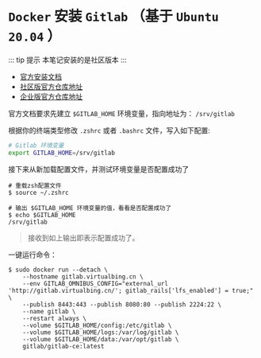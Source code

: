 # `Docker` 安装 `Gitlab` （基于 `Ubuntu 20.04` ）

::: tip 提示
本笔记安装的是社区版本
:::

* [官方安装文档](https://docs.gitlab.com/ee/install/docker.html#install-gitlab-using-docker-engine)
* [社区版官方仓库地址](https://registry.hub.docker.com/r/gitlab/gitlab-ce/)
* [企业版官方仓库地址](https://hub.docker.com/r/gitlab/gitlab-ee)

官方文档要求先建立 `$GITLAB_HOME` 环境变量，指向地址为： `/srv/gitlab`

根据你的终端类型修改 `.zshrc` 或者 `.bashrc` 文件，写入如下配置:

```bash
# Gitlab 环境变量
export GITLAB_HOME=/srv/gitlab
```

接下来从新加载配置文件，并测试环境变量是否配置成功了

```shell
# 重载zsh配置文件
$ source ~/.zshrc

# 输出 $GITLAB_HOME 环境变量的值，看看是否配置成功了
$ echo $GITLAB_HOME
/srv/gitlab
```

> 接收到如上输出即表示配置成功了。

一键运行命令：

```shell
$ sudo docker run --detach \
    --hostname gitlab.virtualbing.cn \
    --env GITLAB_OMNIBUS_CONFIG="external_url 'http://gitlab.virtualbing.cn/'; gitlab_rails['lfs_enabled'] = true;" \
    --publish 8443:443 --publish 8080:80 --publish 2224:22 \
    --name gitlab \
    --restart always \
    --volume $GITLAB_HOME/config:/etc/gitlab \
    --volume $GITLAB_HOME/logs:/var/log/gitlab \
    --volume $GITLAB_HOME/data:/var/opt/gitlab \
    gitlab/gitlab-ce:latest
```
